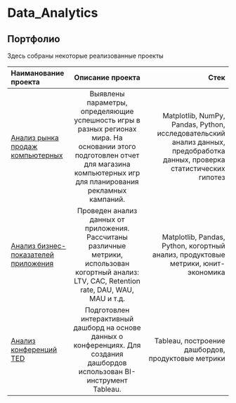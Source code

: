# Data_Analytics

## Портфолио

Здесь собраны некоторые реализованные проекты

| Наиманование проекта  | Описание проекта | Стек |
|:------------- |:---------------:| -------------:|
| [Анализ рынка продаж компьютерных](https://github.com/irchika/Data_Analytics/blob/e43a8acc7462db5cd21440f6a0228d6ecd41bfc5/%D0%90%D0%BD%D0%B0%D0%BB%D0%B8%D0%B7%20%D1%80%D1%8B%D0%BD%D0%BA%D0%B0%20%D0%BF%D1%80%D0%BE%D0%B4%D0%B0%D0%B6%20%D0%BA%D0%BE%D0%BC%D0%BF%D1%8C%D1%8E%D1%82%D0%B5%D1%80%D0%BD%D1%8B%D1%85%20%D0%B8%D0%B3%D1%80/%D0%90%D0%BD%D0%B0%D0%BB%D0%B8%D0%B7%20%D1%80%D1%8B%D0%BD%D0%BA%D0%B0%20%D0%BF%D1%80%D0%BE%D0%B4%D0%B0%D0%B6%20%D0%BA%D0%BE%D0%BC%D0%BF%D1%8C%D1%8E%D1%82%D0%B5%D1%80%D0%BD%D1%8B%D1%85%20%D0%B8%D0%B3%D1%80.ipynb)      | Выявлены параметры, определяющие успешность игры в разных регионах мира. На основании этого подготовлен отчет для магазина компьютерных игр для планирования рекламных кампаний. |      Matplotlib, NumPy, Pandas, Python, исследовательский анализ данных, предобработка данных, проверка статистических гипотез |
| [Анализ бизнес-показателей приложения](https://github.com/irchika/Data_Analytics/blob/e43a8acc7462db5cd21440f6a0228d6ecd41bfc5/%D0%90%D0%BD%D0%B0%D0%BB%D0%B8%D0%B7%20%D0%B1%D0%B8%D0%B7%D0%BD%D0%B5%D1%81-%D0%BF%D0%BE%D0%BA%D0%B0%D0%B7%D0%B0%D1%82%D0%B5%D0%BB%D0%B5%D0%B9%20%D0%BF%D1%80%D0%B8%D0%BB%D0%BE%D0%B6%D0%B5%D0%BD%D0%B8%D1%8F/%D0%90%D0%BD%D0%B0%D0%BB%D0%B8%D0%B7%20%D0%B1%D0%B8%D0%B7%D0%BD%D0%B5%D1%81-%D0%BF%D0%BE%D0%BA%D0%B0%D0%B7%D0%B0%D1%82%D0%B5%D0%BB%D0%B5%D0%B8%CC%86%20%D0%BF%D1%80%D0%B8%D0%BB%D0%BE%D0%B6%D0%B5%D0%BD%D0%B8%D1%8F.ipynb)     | Проведен анализ данных от приложения. Рассчитаны различные метрики, использован когортный анализ: LTV, CAC, Retention rate, DAU, WAU, MAU и т.д.       |         Matplotlib, Pandas, Python, когортный анализ, продуктовые метрики, юнит-экономика   |
| [Анализ конференций TED](https://github.com/irchika/Data_Analytics/blob/0843fd32f06eb19d50dff464b73453c52f08de89/%D0%90%D0%BD%D0%B0%D0%BB%D0%B8%D0%B7%20%D0%BA%D0%BE%D0%BD%D1%84%D0%B5%D1%80%D0%B5%D0%BD%D1%86%D0%B8%D0%B9%20TED/%D0%90%D0%BD%D0%B0%D0%BB%D0%B8%D0%B7%20%D0%BA%D0%BE%D0%BD%D1%84%D0%B5%D1%80%D0%B5%D0%BD%D1%86%D0%B8%D0%B8%CC%86%20TED.ipynb) | Подготовлен интерактивный дашборд на основе данных о конференциях. Для создания дашбордов использован BI-инструмент Tableau.       | Tableau, построение дашбордов, продуктовые метрики |

